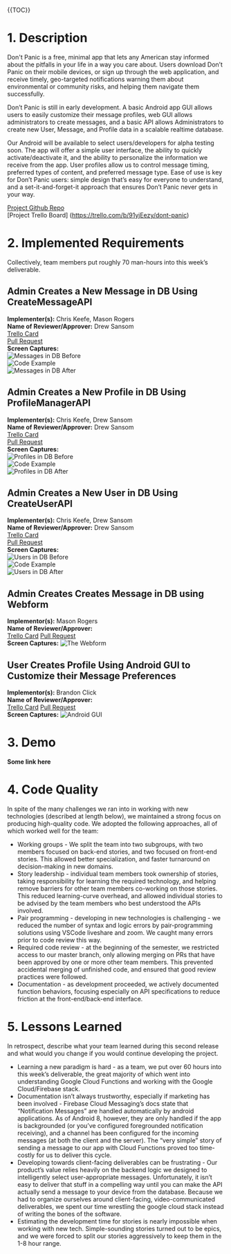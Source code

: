 {{TOC}}
# 1. Description
Don't Panic is a free, minimal app that lets any American stay informed about the pitfalls in your life in a way you care about. Users download Don’t Panic on their mobile devices, or sign up through the web application, and receive timely, geo-targeted notifications warning them about environmental or community risks, and helping them navigate them successfully.  

Don’t Panic is still in early development. A basic Android app GUI allows users to easily customize their message profiles, web GUI allows administrators to create messages, and a basic API allows Administrators to create new User, Message, and Profile data in a scalable realtime database.  

Our Android will be available to select users/developers for alpha testing soon. The app will offer a simple user interface, the ability to quickly activate/deactivate it, and the ability to personalize the information we receive from the app. User profiles allow us to control message timing, preferred types of content, and preferred message type. Ease of use is key for Don’t Panic users: simple design that’s easy for everyone to understand, and a set-it-and-forget-it approach that ensures Don’t Panic never gets in your way.  

[Project Github Repo](https://github.com/ChrisKeefe/DontPanic)  
[Project Trello Board] (https://trello.com/b/91yjEezy/dont-panic)

# 2. Implemented Requirements  
Collectively, team members put roughly 70 man-hours into this week’s deliverable.

## Admin Creates a New Message in DB Using CreateMessageAPI
**Implementer(s):** Chris Keefe, Mason Rogers  
**Name of Reviewer/Approver:** Drew Sansom    
[Trello Card ](https://trello.com/c/hIsRxlmP/39-stories-admin-creates-new-message-in-db-using-createmessageapi)  
[Pull Request](https://github.com/ChrisKeefe/DontPanic/pull/20)  
**Screen Captures:**  
![Messages in DB Before](https://github.com/ChrisKeefe/DontPanic/blob/master/project_documentation/deliverable_media/messagesBefore.png)  
![Code Example](https://github.com/ChrisKeefe/DontPanic/blob/master/project_documentation/deliverable_media/messagesCode.png)  
![Messages in DB After](https://github.com/ChrisKeefe/DontPanic/blob/master/project_documentation/deliverable_media/messagesAfter.png)

## Admin Creates a New Profile in DB Using ProfileManagerAPI  
**Implementer(s):** Chris Keefe, Drew Sansom  
**Name of Reviewer/Approver:** Drew Sansom  
[Trello Card](https://trello.com/c/LArtUh75/40-stories-admin-creates-new-profile-in-db-using-profilemanagerapi)  
[Pull Request](https://github.com/ChrisKeefe/DontPanic/pull/20)  
**Screen Captures:**  
![Profiles in DB Before](https://github.com/ChrisKeefe/DontPanic/blob/master/project_documentation/deliverable_media/profileBefore.png)  
![Code Example](https://github.com/ChrisKeefe/DontPanic/blob/master/project_documentation/deliverable_media/profileCode.png)  
![Profiles in DB After](https://github.com/ChrisKeefe/DontPanic/blob/master/project_documentation/deliverable_media/profileAfter.png)

## Admin Creates a New User in DB Using CreateUserAPI
**Implementer(s):** Chris Keefe, Drew Sansom  
**Name of Reviewer/Approver:** Drew Sansom  
[Trello Card](https://trello.com/c/Ff6CcG8E/52-stories-admin-creates-new-user-in-db-using-createuserapi)  
[Pull Request](https://github.com/ChrisKeefe/DontPanic/pull/21)  
**Screen Captures:**  
![Users in DB Before](https://github.com/ChrisKeefe/DontPanic/blob/master/project_documentation/deliverable_media/usersBefore.png)  
![Code Example](https://github.com/ChrisKeefe/DontPanic/blob/master/project_documentation/deliverable_media/usersCode.png)  
![Users in DB After](https://github.com/ChrisKeefe/DontPanic/blob/master/project_documentation/deliverable_media/usersAfter.png)

## Admin Creates Creates Message in DB using Webform
**Implementor(s):** Mason Rogers  
**Name of Reviewer/Approver:**  
[Trello Card](https://trello.com/c/1IRzyyFe/54-stories-admin-creates-message-in-db-with-webform)
[Pull Request]()  
**Screen Captures:**
![The Webform]()  

## User Creates Profile Using Android GUI to Customize their Message Preferences
**Implementor(s):** Brandon Click  
**Name of Reviewer/Approver:**  
[Trello Card](https://trello.com/c/vCehsiBy/60-stories-user-creates-profile-using-android-gui-to-customize-their-messaging-preferences)
[Pull Request]()  
**Screen Captures:**
![Android GUI]()

# 3. Demo
**Some link here**

# 4. Code Quality
In spite of the many challenges we ran into in working with new technologies (described at length below), we maintained a strong focus on producing high-quality code. We adopted the following approaches, all of which worked well for the team:

- Working groups - We split the team into two subgroups, with two members focused on back-end stories, and two focused on front-end stories. This allowed better specialization, and faster turnaround on decision-making in new domains.
- Story leadership - individual team members took ownership of stories, taking responsibility for learning the required technology, and helping remove barriers for other team members co-working on those stories. This reduced learning-curve overhead, and allowed individual stories to be advised by the team members who best understood the APIs involved.
- Pair programming - developing in new technologies is challenging - we reduced the number of syntax and logic errors by pair-programming solutions using VSCode liveshare and zoom. We caught many errors prior to code review this way.
- Required code review - at the beginning of the semester, we restricted access to our master branch, only allowing merging on PRs that have been approved by one or more other team members. This prevented accidental merging of unfinished code, and ensured that good review practices were followed.
- Documentation - as development proceeded, we actively documented function behaviors, focusing especially on API specifications to reduce friction at the front-end/back-end interface.

# 5. Lessons Learned
In retrospect, describe what your team learned during this second release and what would you change if you would continue developing the project.

- Learning a new paradigm is hard - as a team, we put over 60 hours into this week’s deliverable, the great majority of which went into understanding Google Cloud Functions and working with the Google Cloud/Firebase stack.
- Documentation isn’t always trustworthy, especially if marketing has been involved - Firebase Cloud Messaging’s docs state that “Notification Messages” are handled automatically by android applications. As of Android 8, however, they are only handled if the app is backgrounded (or you’ve configured foregrounded notification receiving), and a channel has been configured for the incoming messages (at both the client and the server). The “very simple” story of sending a message to our app with Cloud Functions proved too time-costly for us to deliver this cycle.
- Developing towards client-facing deliverables can be frustrating - Our product’s value relies heavily on the backend logic we designed to intelligently select user-appropriate messages. Unfortunately, it isn’t easy to deliver that stuff in a compelling way until you can make the API actually send a message to your device from the database. Because we had to organize ourselves around client-facing, video-communicated deliverables, we spent our time wrestling the google cloud stack instead of writing the bones of the software. 
- Estimating the development time for stories is nearly impossible when working with new tech. Simple-sounding stories turned out to be epics, and we were forced to split our stories aggressively to keep them in the 1-8 hour range.

